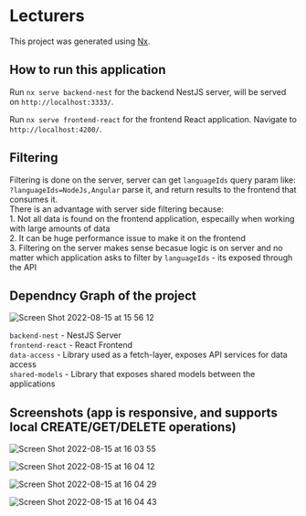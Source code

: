 

# Lecturers

This project was generated using [Nx](https://nx.dev).

## How to run this application

Run `nx serve backend-nest` for the backend NestJS server, will be served on `http://localhost:3333/`.<br/>

Run `nx serve frontend-react` for the frontend React application. Navigate to `http://localhost:4200/`.

## Filtering
Filtering is done on the server, server can get `languageIds` query param like: `?languageIds=NodeJs,Angular` parse it, and return results to the frontend that consumes it.<br/>There is an advantage with server side filtering because:<br/>1. Not all data is found on the frontend application, especailly when working with large amounts of data<br/>2. It can be huge performance issue to make it on the frontend<br/>3. Filtering on the server makes sense becasue logic is on server and no matter which application asks to filter by `languageIds` - its exposed through the API

## Dependncy Graph of the project
![Screen Shot 2022-08-15 at 15 56 12](https://user-images.githubusercontent.com/44846094/184639258-6d843689-2f4c-41e2-a60c-82f2548febda.png)

`backend-nest` - NestJS Server<br/>
`frontend-react` - React Frontend<br/>
`data-access` - Library used as a fetch-layer, exposes API services for data access<br/>
`shared-models` - Library that exposes shared models between the applications

## Screenshots (app is responsive, and supports local CREATE/GET/DELETE operations)

![Screen Shot 2022-08-15 at 16 03 55](https://user-images.githubusercontent.com/44846094/184640340-861a1af2-e859-4cd6-a11d-29a85cec2080.png)

![Screen Shot 2022-08-15 at 16 04 12](https://user-images.githubusercontent.com/44846094/184640348-efe42772-4d0f-4d7e-b7b6-bc5a37e0a3d2.png)

![Screen Shot 2022-08-15 at 16 04 29](https://user-images.githubusercontent.com/44846094/184640362-8f0a462e-88a8-4355-b72f-500980ccb6f4.png)

![Screen Shot 2022-08-15 at 16 04 43](https://user-images.githubusercontent.com/44846094/184640372-3e8260a0-b534-4233-93a8-8fa8e7304428.png)

